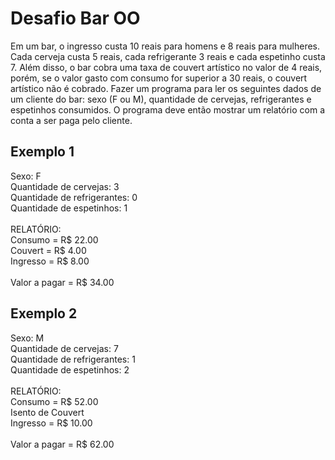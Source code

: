 <h1>Desafio Bar OO</h1>

<p>Em um bar, o ingresso custa 10 reais para homens e 8 reais para mulheres.
Cada cerveja custa 5 reais, cada refrigerante 3 reais e cada espetinho custa
7. Além disso, o bar cobra uma taxa de couvert artístico no valor de 4 reais,
porém, se o valor gasto com consumo for superior a 30 reais, o couvert
artístico não é cobrado. Fazer um programa para ler os seguintes dados de
um cliente do bar: sexo (F ou M), quantidade de cervejas, refrigerantes e
espetinhos consumidos. O programa deve então mostrar um relatório com
a conta a ser paga pelo cliente. </p>

<h2>Exemplo 1</h2>
<div>
    Sexo: F <br>
    Quantidade de cervejas: 3 <br>
    Quantidade de refrigerantes: 0 <br>
    Quantidade de espetinhos: 1 <br> <br>
    RELATÓRIO: <br>
    Consumo = R$ 22.00 <br>
    Couvert = R$ 4.00 <br>
    Ingresso = R$ 8.00 <br> <br>
    Valor a pagar = R$ 34.00 <br>
</div>

<h2>Exemplo 2 </h2>
<div>
    Sexo: M <br>
    Quantidade de cervejas: 7 <br>
    Quantidade de refrigerantes: 1 <br>
    Quantidade de espetinhos: 2 <br> <br>
    RELATÓRIO: <br>
    Consumo = R$ 52.00 <br>
    Isento de Couvert <br>
    Ingresso = R$ 10.00 <br> <br>
    Valor a pagar = R$ 62.00 <br>

</div>